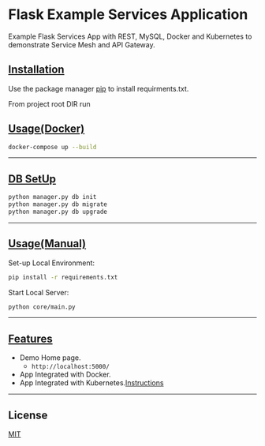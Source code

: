 # Flask Example Services Application

Example Flask Services App with REST, MySQL, Docker and Kubernetes to demonstrate Service Mesh and API Gateway.

## <u>Installation</u>

Use the package manager [pip](https://pip.pypa.io/en/stable/) to install requirments.txt.

From project root DIR run

## <u>Usage(Docker)</u>

```bash
docker-compose up --build
```

---

## <u>DB SetUp</u>

```bash
python manager.py db init
python manager.py db migrate
python manager.py db upgrade
```

---

## <u>Usage(Manual)</u>

Set-up Local Environment:

```bash
pip install -r requirements.txt
```

Start Local Server:

```bash
python core/main.py
```

---

## <u>Features</u>

* Demo Home page.
  * `http://localhost:5000/`
* App Integrated with Docker.
* App Integrated with Kubernetes.[Instructions](k8s/README.md)

---

## License

[MIT](https://choosealicense.com/licenses/mit/)